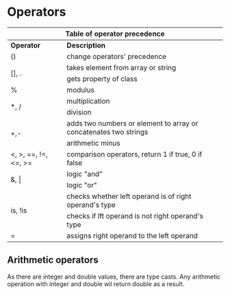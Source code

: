 # Operators

<table>
    <thead>
        <tr>
            <th colspan="2">Table of operator precedence</th>
        </tr>
    </thead>
    <tbody>
        <tr>
            <td><b>Operator</b></td>
            <td><b>Description</b></td>
        </tr>
        <tr>
            <td>()</td>
            <td>change operators' precedence</td>
        </tr>
        <tr>
            <td rowspan="2">[], .</td>
            <td>takes element from array or string</td>
        </tr>
        <tr>
            <td>gets property of class</td>
        </tr>
        <tr>
            <td>%</td>
            <td>modulus</td>
        </tr>
        <tr>
            <td rowspan="2">*, /</td>
            <td>multiplication</td>
        </tr>
        <tr>
            <td>division</td>
        </tr>
        <tr>
            <td rowspan="2">+,-</td>
            <td>adds two numbers or element to array or concatenates two strings</td>
        </tr>
        <tr>
            <td>arithmetic minus</td>
        </tr>
        <tr>
            <td><, >, ==, !=, <=, >=</td>
            <td>comparison operators, return 1 if true, 0 if false</td>
        </tr>
         <tr>
            <td rowspan="2">&, &#124;</td>
            <td>logic "and"</td>
        </tr>
         <tr>
            <td>logic "or"</td>
        </tr>
         <tr>
            <td rowspan="2">is, !is</td>
            <td>checks whether left operand is of right operand's type</td>
        </tr>
         <tr>
            <td>checks if lft operand is not right operand's type</td>
        </tr>
        <tr>
            <td>=</td>
            <td>assigns right operand to the left operand</td>
        </tr>
    </tbody>
</table>

## Arithmetic operators

As there are integer and double values, there are type casts. Any arithmetic operation with integer
and double wil
return double as a result.